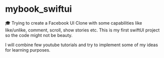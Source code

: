 # mybook_swiftui

🎓 Trying to create a Facebook UI Clone with some capabilities like like/unlike, comment, scroll, show stories etc. This is my first swiftUI project so the code might not be beauty. 

I will combine few youtube tutorials and try to implement some of my ideas for learning purposes. 
